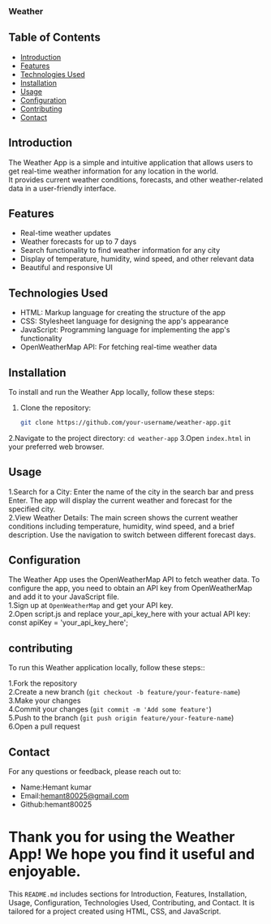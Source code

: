 ### Weather

## Table of Contents
- [Introduction](#introduction)
- [Features](#features)
- [Technologies Used](#technologies-used)
- [Installation](#installation)
- [Usage](#usage)
- [Configuration](#configuration)
- [Contributing](#contributing)
- [Contact](#contact)

## Introduction
The Weather App is a simple and intuitive application that allows users to get real-time weather information for any location in the world.  
It provides current weather conditions, forecasts, and other weather-related data in a user-friendly interface.

## Features
- Real-time weather updates
- Weather forecasts for up to 7 days
- Search functionality to find weather information for any city
- Display of temperature, humidity, wind speed, and other relevant data
- Beautiful and responsive UI

## Technologies Used
- HTML: Markup language for creating the structure of the app  
- CSS: Stylesheet language for designing the app's appearance  
- JavaScript: Programming language for implementing the app's functionality  
- OpenWeatherMap API: For fetching real-time weather data  

## Installation
To install and run the Weather App locally, follow these steps:

1. Clone the repository:  
   ```bash
   git clone https://github.com/your-username/weather-app.git
2.Navigate to the project directory: 
`cd weather-app`
3.Open `index.html` in your preferred web browser.

## Usage
1.Search for a City: Enter the name of the city in the search bar and press Enter. The app will display the current weather and forecast for the specified city.    
2.View Weather Details: The main screen shows the current weather conditions including temperature, humidity, wind speed, and a brief description. Use the navigation to switch between different forecast days.   

## Configuration  
The Weather App uses the OpenWeatherMap API to fetch weather data. To configure the app, you need to obtain an API key from OpenWeatherMap and add it to your JavaScript file.  
1.Sign up at `OpenWeatherMap` and get your API key.  
2.Open script.js and replace your_api_key_here with your actual API key:    
const apiKey = 'your_api_key_here';  

## contributing
To run this Weather application locally, follow these steps::

1.Fork the repository  
2.Create a new branch (`git checkout -b feature/your-feature-name`)  
3.Make your changes  
4.Commit your changes (`git commit -m 'Add some feature'`)  
5.Push to the branch (`git push origin feature/your-feature-name`)  
6.Open a pull request 

## Contact
For any questions or feedback, please reach out to:
- Name:Hemant kumar  
- Email:hemant80025@gmail.com
- Github:hemant80025

# Thank you for using the Weather App! We hope you find it useful and enjoyable.

This `README.md` includes sections for Introduction, Features, Installation, Usage, Configuration, Technologies Used, Contributing, and Contact. It is tailored for a project created using HTML, CSS, and JavaScript.



   
